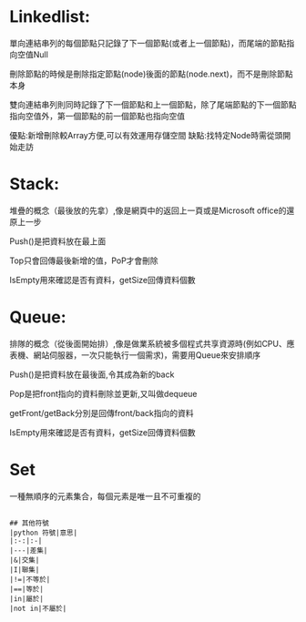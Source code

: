 # Linkedlist:

單向連結串列的每個節點只記錄了下一個節點(或者上一個節點)，而尾端的節點指向空值Null

刪除節點的時候是刪除指定節點(node)後面的節點(node.next)，而不是刪除節點本身

雙向連結串列則同時記錄了下一個節點和上一個節點，除了尾端節點的下一個節點指向空值外，第一個節點的前一個節點也指向空值

優點:新增刪除較Array方便,可以有效運用存儲空間
缺點:找特定Node時需從頭開始走訪


# Stack:

堆疊的概念（最後放的先拿）,像是網頁中的返回上一頁或是Microsoft office的還原上一步

Push()是把資料放在最上面

Top只會回傳最後新增的值，PoP才會刪除

IsEmpty用來確認是否有資料，getSize回傳資料個數

# Queue:

排隊的概念（從後面開始排）,像是做業系統被多個程式共享資源時(例如CPU、應表機、網站伺服器，一次只能執行一個需求)，需要用Queue來安排順序

Push()是把資料放在最後面,令其成為新的back

Pop是把front指向的資料刪除並更新,又叫做dequeue

getFront/getBack分別是回傳front/back指向的資料

IsEmpty用來確認是否有資料，getSize回傳資料個數

# Set
一種無順序的元素集合，每個元素是唯一且不可重複的

```

## 其他符號
|python 符號|意思|
|:-:|:-|
|---|差集|
|&|交集|
|I|聯集|
|!=|不等於|
|==|等於|
|in|屬於|
|not in|不屬於|
